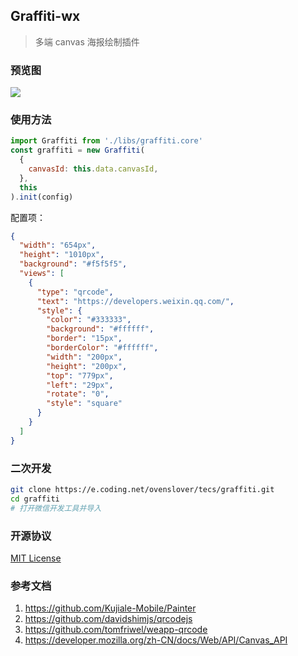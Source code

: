 ## Graffiti-wx

> 多端 canvas 海报绘制插件

### 预览图

![](https://image.jqstudy.cn/pic/20210714185043.png)

### 使用方法

```javascript
import Graffiti from './libs/graffiti.core'
const graffiti = new Graffiti(
  {
    canvasId: this.data.canvasId,
  },
  this
).init(config)
```
配置项：
```json
{
  "width": "654px",
  "height": "1010px",
  "background": "#f5f5f5",
  "views": [
    {
      "type": "qrcode",
      "text": "https://developers.weixin.qq.com/",
      "style": {
        "color": "#333333",
        "background": "#ffffff",
        "border": "15px",
        "borderColor": "#ffffff",
        "width": "200px",
        "height": "200px",
        "top": "779px",
        "left": "29px",
        "rotate": "0",
        "style": "square"
      }
    }
  ]
}
```

### 二次开发
```bash
git clone https://e.coding.net/ovenslover/tecs/graffiti.git
cd graffiti
# 打开微信开发工具并导入
```

### 开源协议
[MIT License](./LICENSE.md)

### 参考文档
1. https://github.com/Kujiale-Mobile/Painter
2. https://github.com/davidshimjs/qrcodejs
3. https://github.com/tomfriwel/weapp-qrcode
4. https://developer.mozilla.org/zh-CN/docs/Web/API/Canvas_API
